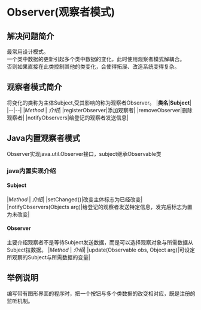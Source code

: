 # Observer(观察者模式)
## 解决问题简介
最常用设计模式。</br>
一个类中数据的更新引起多个类中数据的变化，此时使用观察者模式解耦合。</br>
否则如果直接在此类控制其他的类变化，会使得拓展、改造系统变得复杂。

## 观察者模式简介
将变化的类称为主体Subject,受其影响的称为观察者Observer。
|**类名**|**Subject**|
|--|--|
|_Method_ | _介绍_|
|registerObserver|添加观察者|
|removeObserver|删除观察者|
|notifyObservers|给登记的观察者发送信息|

## Java内置观察者模式
Observer实现java.util.Observer接口，subject继承Observable类
### java内置实现介绍
#### Subject
|_Method_ | _介绍_|
|setChanged()|改变主体标志为已经改变|
|notifyObservers(Objects arg)|给登记的观察者发送特定信息，发完后标志为置为未改变|
#### Observer
主要介绍观察者不是等待Subject发送数据，而是可以选择观察对象与所需数据从Subject拉数据。
|_Method_ | _介绍_|
|update(Observable obs, Object arg)|可设定所观察的Subject与所需数据的变量|

## 举例说明
编写带有图形界面的程序时，把一个按钮与多个类数据的改变相对应，既是注册的监听机制。
